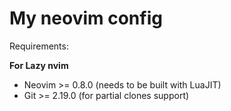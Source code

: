 # My neovim config

Requirements:

**For Lazy nvim**
- Neovim >= 0.8.0 (needs to be built with LuaJIT)
- Git >= 2.19.0 (for partial clones support)
